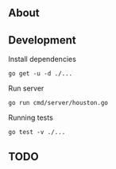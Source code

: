 ## About


## Development

Install dependencies

```shell
go get -u -d ./...
```

Run server
```shell
go run cmd/server/houston.go
```

Running tests
```shell
go test -v ./...
```

## TODO

